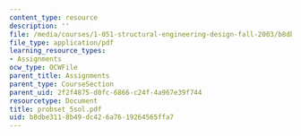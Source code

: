 ```yaml
---
content_type: resource
description: ''
file: /media/courses/1-051-structural-engineering-design-fall-2003/b8dbe3118b49dc426a7619264565ffa7_probset_5sol.pdf
file_type: application/pdf
learning_resource_types:
- Assignments
ocw_type: OCWFile
parent_title: Assignments
parent_type: CourseSection
parent_uid: 2f2f4875-d0fc-6866-c24f-4a967e39f744
resourcetype: Document
title: probset_5sol.pdf
uid: b8dbe311-8b49-dc42-6a76-19264565ffa7
---
```

